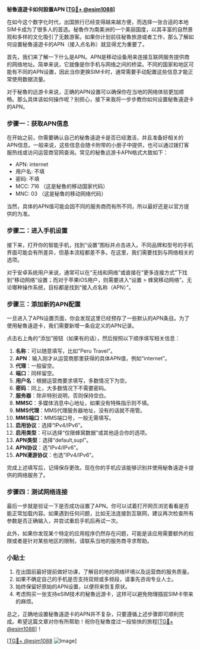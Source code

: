**秘魯遠遊卡如何設置APN [[TG💪+ @esim1088](https://t.me/s/esim1088)]**

在如今这个数字化时代，出国旅行已经变得越来越方便，而选择一张合适的本地SIM卡成为了很多人的首选。秘魯作为南美洲的一个美丽国度，以其丰富的自然景观和多样的文化吸引了无数游客。如果你计划前往秘魯旅游或者工作，那么了解如何设置秘魯遠遊卡的APN（接入点名称）就显得尤为重要了。

首先，我们来了解一下什么是APN。APN是移动设备用来连接互联网服务提供商的网络地址。简单来说，它就像是你手机与网络之间的桥梁。不同的国家和地区可能有不同的APN设置，因此当你更换SIM卡时，通常需要手动配置这些信息才能正常使用数据流量。

对于秘魯的远游卡来说，正确的APN设置可以确保你在当地的网络体验更加顺畅。那么具体该如何操作呢？别担心，接下来我将一步步教你如何设置秘魯遠遊卡的APN。

### 步骤一：获取APN信息

在开始之前，你需要确认自己的秘魯遠遊卡是否已经激活，并且准备好相关的APN信息。一般来说，这些信息会随卡附带的小册子中提供，也可以通过拨打客服热线或访问运营商官网查询。常见的秘魯远游卡APN格式大致如下：

- APN: internet
- 用户名: 不填
- 密码: 不填
- MCC: 716 （这是秘魯的移动国家代码）
- MNC: 03 （这是秘魯的移动网络代码）

当然，具体的APN值可能会因不同的服务商而有所不同，所以最好还是以官方提供的为准。

### 步骤二：进入手机设置

接下来，打开你的智能手机，找到“设置”图标并点击进入。不同品牌和型号的手机界面可能会有所差异，但基本流程都差不多。在这里，我们需要找到与网络相关的选项。

对于安卓系统用户来说，通常可以在“无线和网络”或直接在“更多连接方式”下找到“移动网络”设置；而对于苹果iOS用户，则需要进入“设置 > 蜂窝移动网络”。无论哪种操作系统，目标都是找到“接入点名称（APN）”。

### 步骤三：添加新的APN配置

一旦进入了APN设置页面，你会发现这里已经预存了一些默认的APN条目。为了使用秘魯遠遊卡，我们需要新增一条自定义的APN记录。

点击右上角的“添加”按钮（如果有的话），然后按照以下顺序填写相关信息：

1. **名称**：可以随意填写，比如“Peru Travel”。
2. **APN**：输入刚才从运营商那里获得的具体APN值，例如“internet”。
3. **代理**：一般留空。
4. **端口**：同样留空。
5. **用户名**：根据运营商要求填写，多数情况下为空。
6. **密码**：同上，大多数情况下不需要密码。
7. **服务器**：除非特别说明，否则保持空白。
8. **MMSC**：多媒体消息中心地址，如果没有特殊指示则不填。
9. **MMS代理**：MMS代理服务器地址，没有的话就不用管。
10. **MMS端口**：MMS端口号，一般无需填写。
11. **启用协议**：选择“IPv4/IPv6”。
12. **启用类型**：可以选择“仅限蜂窝数据”或其他适合你的选项。
13. **APN类型**：选择“default,supl”。
14. **APN协议**：选“IPv4/IPv6”。
15. **APN漫游协议**：也选“IPv4/IPv6”。

完成上述填写后，记得保存更改。现在你的手机应该能够识别并使用秘魯遠遊卡提供的网络服务了。

### 步骤四：测试网络连接

最后一步就是验证一下是否成功设置了APN。你可以试着打开网页浏览看看是否能正常加载内容。如果遇到任何问题，比如无法连接到互联网，建议再次检查所有参数是否正确输入，并尝试重启手机后再试一次。

此外，如果你发现某个特定的应用程序仍然存在问题，可能是该应用需要额外的权限或者是针对某些地区的限制，请联系当地的服务商寻求帮助。

### 小贴士

1. 在出国前最好提前做好功课，了解目的地的网络环境以及运营商的服务质量。
2. 如果不确定自己的手机是否支持双频或多频段，请事先咨询专业人士。
3. 始终保留好原始的APN设置，以便将来恢复原状。
4. 考虑购买一张支持eSIM技术的秘魯远游卡，这样可以避免物理插拔SIM卡带来的麻烦。

总之，正确地设置秘魯遠遊卡的APN并不复杂，只要遵循上述步骤即可顺利完成。希望这篇文章对你有所帮助！祝你在秘魯度过一段愉快的旅程[[TG💪+ @esim1088](https://t.me/s/esim1088)]！

[[TG💪+ @esim1088](https://t.me/s/esim1088) ![Image](https://i.postimg.cc/4NQfJmqS/Snipaste-2025-05-13-00-14-12.png)]